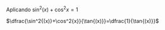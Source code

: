 Aplicando $\sin^2{(x)}+\cos^2{x}=1$

$\dfrac{\sin^2{(x)}+\cos^2{x}}{\tan{(x)}}=\dfrac{1}{\tan{(x)}}$